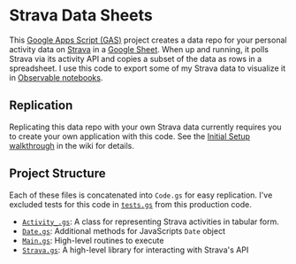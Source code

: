 # Strava Data Sheets

This [Google Apps Script (GAS)](https://developers.google.com/apps-script) project creates a data repo for your personal activity data on [Strava](https://www.strava.com/about) in a [Google Sheet](https://www.google.com/sheets/about/). When up and running, it polls Strava via its activity API and copies a subset of the data as rows in a spreadsheet. I use this code to export some of my Strava data to visualize it in [Observable notebooks](https://observablehq.com/collection/@stvkas/strava-gas-powered-vis).

## Replication
Replicating this data repo with your own Strava data currently requires you to create your own application with this code. See the [Initial Setup walkthrough](https://github.com/swkasica/strava-data/wiki/Initial-Setup) in the wiki for details.

## Project Structure

Each of these files is concatenated into `Code.gs` for easy replication. I've excluded tests for this code in [`tests.gs`](https://github.com/swkasica/strava-data/blob/master/src/tests.gs) from this production code.

* [`Activity_.gs`](https://github.com/swkasica/strava-data/blob/master/src/Activity_.gs): A class for representing Strava activities in tabular form.
* [`Date.gs`](https://github.com/swkasica/strava-data/blob/master/src/Date.gs): Additional methods for JavaScripts `Date` object
* [`Main.gs`](https://github.com/swkasica/strava-data/blob/master/src/Main.gs): High-level routines to execute
* [`Strava.gs`](https://github.com/swkasica/strava-data/blob/master/src/Strava.gs): A high-level library for interacting with Strava's API